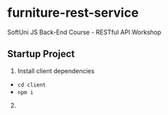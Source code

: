 # furniture-rest-service
SoftUni JS Back-End Course - RESTful API Workshop

## Startup Project
1. Install client dependencies
* `cd client`
* `npm i`
2.